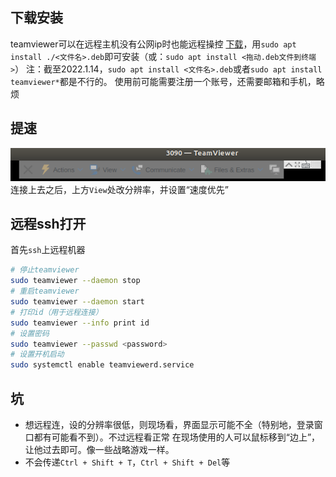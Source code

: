 ## 下载安装
teamviewer可以在远程主机没有公网ip时也能远程操控
[下载](https://www.teamviewer.com/en/download/linux/)，用`sudo apt install ./<文件名>.deb`即可安装（或：`sudo apt install <拖动.deb文件到终端>`）
注：截至2022.1.14，`sudo apt install <文件名>.deb`或者`sudo apt install teamviewer*`都是不行的。
使用前可能需要注册一个账号，还需要邮箱和手机，略烦
## 提速
![](speed.png)
连接上去之后，上方`View`处改分辨率，并设置“速度优先”
## 远程ssh打开
首先`ssh`上远程机器
```sh
# 停止teamviewer
sudo teamviewer --daemon stop
# 重启teamviewer
sudo teamviewer --daemon start
# 打印id（用于远程连接）
sudo teamviewer --info print id
# 设置密码
sudo teamviewer --passwd <password>
# 设置开机启动
sudo systemctl enable teamviewerd.service
```
## 坑
- 想远程连，设的分辨率很低，则现场看，界面显示可能不全（特别地，登录窗口都有可能看不到）。不过远程看正常
在现场使用的人可以鼠标移到“边上”，让他过去即可。像一些战略游戏一样。
- 不会传递`Ctrl + Shift + T`，`Ctrl + Shift + Del`等